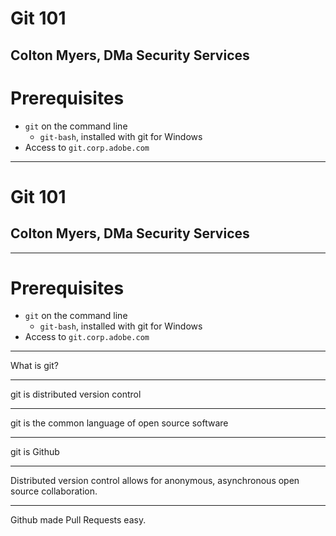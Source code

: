 # Git 101

## Colton Myers, DMa Security Services

# Prerequisites

* `git` on the command line
  * `git-bash`, installed with git for Windows
* Access to `git.corp.adobe.com`

---

# Git 101

## Colton Myers, DMa Security Services

---

# Prerequisites

* `git` on the command line
  * `git-bash`, installed with git for Windows
* Access to `git.corp.adobe.com`

---

What is git?

---

git is distributed version control

---

git is the common language of open source software

---

git is Github

---

Distributed version control allows for anonymous, asynchronous open source
collaboration.

---

Github made Pull Requests easy.
